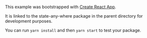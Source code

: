 This example was bootstrapped with [Create React App](https://github.com/facebook/create-react-app).

It is linked to the state-any-where package in the parent directory for development purposes.

You can run `yarn install` and then `yarn start` to test your package.
